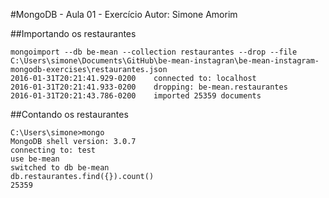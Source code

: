 #MongoDB - Aula 01 - Exercício
Autor: Simone Amorim

##Importando os restaurantes

```
mongoimport --db be-mean --collection restaurantes --drop --file C:\Users\simone\Documents\GitHub\be-mean-instagran\be-mean-instagram-mongodb-exercises\restaurantes.json
2016-01-31T20:21:41.929-0200    connected to: localhost
2016-01-31T20:21:41.933-0200    dropping: be-mean.restaurantes
2016-01-31T20:21:43.786-0200    imported 25359 documents
```

##Contando os restaurantes

```
C:\Users\simone>mongo
MongoDB shell version: 3.0.7
connecting to: test
use be-mean
switched to db be-mean
db.restaurantes.find({}).count()
25359
```